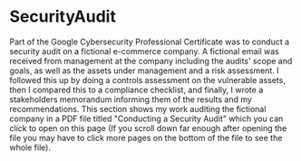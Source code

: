 # SecurityAudit
Part of the Google Cybersecurity Professional Certificate was to conduct a security audit on a fictional e-commerce company. A fictional email was received from management at the company including the audits' scope and goals, as well as the assets under management and a risk assessment. I followed this up by doing a controls assessment on the vulnerable assets, then I compared this to a compliance checklist, and finally, I wrote a stakeholders memorandum informing them of the results and my recommendations. 
This section shows my work auditing the fictional company in a PDF file titled "Conducting a Security Audit" which you can click to open on this page (If you scroll down far enough after opening the file you may have to click more pages on the bottom of the file to see the whole file).

